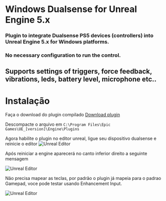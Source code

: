 # Windows Dualsense for Unreal Engine 5.x

### Plugin to integrate Dualsense PS5 devices (controllers) into Unreal Engine 5.x for Windows platforms.

### No necessary configuration to run the control.

## Supports settings of triggers, force feedback, vibrations, leds, battery level, microphone etc..

# Instalação
Faça o download do plugin compilado
[Download plugin](https://github.com/rafaelvaloto/WindowsDualsenseUnreal/blob/master/WindowsDualsense_ds5w.zip)

Descompacte o arquivo em 
```C:\Program Files\Epic Games\UE_[version]\Engine\Plugins```

Agora habilite o plugin no editor unreal, ligue seu dispositivo dualsense e reinicie o editor
![Unreal Editor](https://github.com/rafaelvaloto/WindowsDualsenseUnreal/blob/master/Images/PluginsEngine.png)


Após reiniciar a engine aparecerá no canto inferior direito a seguinte mensagem

![Unreal Editor](https://github.com/rafaelvaloto/WindowsDualsenseUnreal/blob/master/Images/IsConnection.png)

Não precisa mapear as teclas, por padrão o plugin já mapeia para o padrao Gamepad, voce pode testar usando Enhancement Input.

![Unreal Editor](https://github.com/rafaelvaloto/WindowsDualsenseUnreal/blob/master/Images/Mapp.gif)

